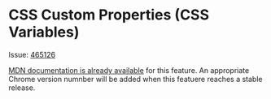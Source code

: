 # CSS Custom Properties (CSS Variables)

Issue: [465126](https://code.google.com/p/chromium/issues/detail?id=465126)

[MDN documentation is already available](https://developer.mozilla.org/en-US/docs/Web/CSS/Using_CSS_variables) for this feature. An appropriate Chrome version numnber will be added when this featuere reaches a stable release.